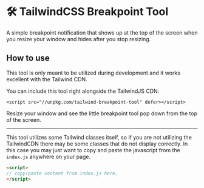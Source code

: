 # 🛠️ TailwindCSS Breakpoint Tool

A simple breakpoint notification that shows up at the top of the screen when you resize your window and hides after you stop resizing.

## How to use

This tool is only meant to be utilized during development and it works excellent with the Tailwind CDN.

You can include this tool right alongside the TailwindJS CDN:

```
<script src="//unpkg.com/tailwind-breakpoint-tool" defer></script>
```
Resize your window and see the little breakpoint tool pop down from the top of the screen.

---

This tool utilizes some Tailwind classes itself, so if you are not utilizing the TailwindCDN there may be some classes that do not display correctly. In this case you may just want to copy and paste the javascript from the `index.js` anywhere on your page.

```html
<script>
// copy/paste content from index.js here.
</script>
```